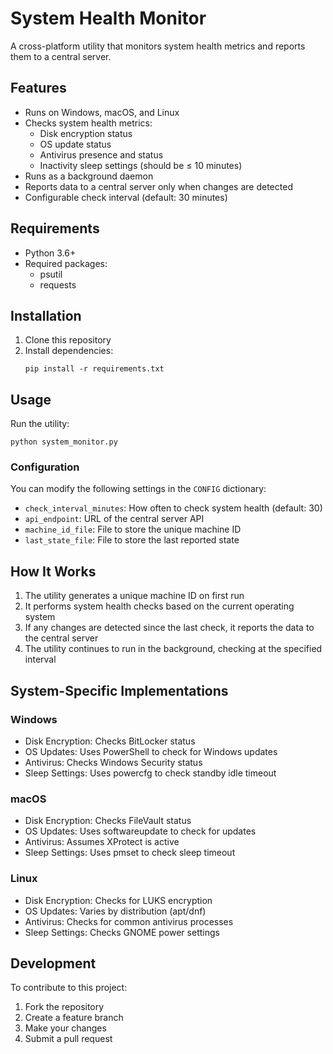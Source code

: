 # System Health Monitor

A cross-platform utility that monitors system health metrics and reports them to a central server.

## Features

- Runs on Windows, macOS, and Linux
- Checks system health metrics:
  - Disk encryption status
  - OS update status
  - Antivirus presence and status
  - Inactivity sleep settings (should be ≤ 10 minutes)
- Runs as a background daemon
- Reports data to a central server only when changes are detected
- Configurable check interval (default: 30 minutes)

## Requirements

- Python 3.6+
- Required packages:
  - psutil
  - requests

## Installation

1. Clone this repository
2. Install dependencies:
   ```
   pip install -r requirements.txt
   ```

## Usage

Run the utility:

```
python system_monitor.py
```

### Configuration

You can modify the following settings in the `CONFIG` dictionary:

- `check_interval_minutes`: How often to check system health (default: 30)
- `api_endpoint`: URL of the central server API
- `machine_id_file`: File to store the unique machine ID
- `last_state_file`: File to store the last reported state

## How It Works

1. The utility generates a unique machine ID on first run
2. It performs system health checks based on the current operating system
3. If any changes are detected since the last check, it reports the data to the central server
4. The utility continues to run in the background, checking at the specified interval

## System-Specific Implementations

### Windows
- Disk Encryption: Checks BitLocker status
- OS Updates: Uses PowerShell to check for Windows updates
- Antivirus: Checks Windows Security status
- Sleep Settings: Uses powercfg to check standby idle timeout

### macOS
- Disk Encryption: Checks FileVault status
- OS Updates: Uses softwareupdate to check for updates
- Antivirus: Assumes XProtect is active
- Sleep Settings: Uses pmset to check sleep timeout

### Linux
- Disk Encryption: Checks for LUKS encryption
- OS Updates: Varies by distribution (apt/dnf)
- Antivirus: Checks for common antivirus processes
- Sleep Settings: Checks GNOME power settings

## Development

To contribute to this project:

1. Fork the repository
2. Create a feature branch
3. Make your changes
4. Submit a pull request


